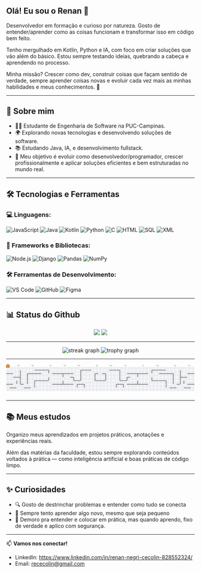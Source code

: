 ## Olá! Eu sou o Renan 👋

Desenvolvedor em formação e curioso por natureza. Gosto de entender/aprender como as coisas funcionam e transformar isso em código bem feito.

Tenho mergulhado em Kotlin, Python e IA, com foco em criar soluções que vão além do básico. Estou sempre testando ideias, quebrando a cabeça e aprendendo no processo.

Minha missão? Crescer como dev,  construir coisas que façam sentido de verdade, sempre aprender coisas novas e evoluir cada vez mais as minhas habilidades e meus conhecimentos. 👊

---


## 🧠 Sobre mim

- 👨‍🎓 Estudante de Engenharia de Software na PUC-Campinas.
- 🌍 Explorando novas tecnologias e desenvolvendo soluções de software.
- 📚 Estudando Java, IA, e desenvolvimento fullstack.
- 🎯 Meu objetivo é evoluir como desenvolvedor/programador, crescer profissionalmente e aplicar soluções eficientes e bem estruturadas no mundo real.

---


## 🛠️ Tecnologias e Ferramentas

### 💻 Linguagens:
![JavaScript](https://img.shields.io/badge/-JavaScript-F7DF1E?logo=javascript&logoColor=black&style=flat-square)
![Java](https://img.shields.io/badge/-Java-007396?logo=java&logoColor=white&style=flat-square)
![Kotlin](https://img.shields.io/badge/-Kotlin-7F52FF?logo=kotlin&logoColor=white&style=flat-square)
![Python](https://img.shields.io/badge/-Python-3776AB?logo=python&logoColor=white&style=flat-square)
![C](https://img.shields.io/badge/-C-A8B9CC?logo=c&logoColor=black&style=flat-square)
![HTML](https://img.shields.io/badge/-HTML5-E34F26?logo=html5&logoColor=white&style=flat-square)
![SQL](https://img.shields.io/badge/-SQL-4479A1?logo=postgresql&logoColor=white&style=flat-square)
![XML](https://img.shields.io/badge/-XML-FF6600?logo=xml&logoColor=white&style=flat-square)

### 🚀 Frameworks e Bibliotecas:
![Node.js](https://img.shields.io/badge/-Node.js-339933?logo=node.js&logoColor=white&style=flat-square)
![Django](https://img.shields.io/badge/-Django-092E20?logo=django&logoColor=white&style=flat-square)
![Pandas](https://img.shields.io/badge/-Pandas-150458?logo=pandas&logoColor=white&style=flat-square)
![NumPy](https://img.shields.io/badge/-NumPy-013243?logo=numpy&logoColor=white&style=flat-square) 

### 🛠️ Ferramentas de Desenvolvimento:
![VS Code](https://img.shields.io/badge/-VS%20Code-007ACC?logo=visual-studio-code&logoColor=white&style=flat-square)
![GitHub](https://img.shields.io/badge/-GitHub-181717?logo=github&logoColor=white&style=flat-square)
![Figma](https://img.shields.io/badge/-Figma-F24E1E?logo=figma&logoColor=white&style=flat-square)

---

## 📊 Status do Github

<p align="center">
  <img height="170em" src="https://github-readme-stats.vercel.app/api?username=renancecolin&show_icons=true&theme=radical" />
  <img height="170em" src="https://github-readme-stats.vercel.app/api/top-langs/?username=renancecolin&layout=compact&theme=radical"/>
</p>

---

<div align="center">
  <img src="https://streak-stats.demolab.com?user=renancecolin&locale=pt_BR&mode=daily&theme=dracula&hide_border=false&border_radius=5&order=3" height="150" alt="streak graph"  />
  <img src="https://github-profile-trophy.vercel.app?username=renancecolin&theme=dracula&column=-1&row=1&margin-w=8&margin-h=8&no-bg=false&no-frame=false&order=4" height="150" alt="trophy graph"  />
</div>

---

<picture>
  <source media="(prefers-color-scheme: dark)" srcset="https://raw.githubusercontent.com/renancecolin/renancecolin/output/pacman-contribution-graph-dark.svg">
  <source media="(prefers-color-scheme: light)" srcset="https://raw.githubusercontent.com/renancecolin/renancecolin/output/pacman-contribution-graph.svg">
  <img alt="pacman contribution graph" src="https://raw.githubusercontent.com/renancecolin/renancecolin/output/pacman-contribution-graph.svg">
</picture>


---

## 📚 Meus estudos

Organizo meus aprendizados em projetos práticos, anotações e experiências reais.

Além das matérias da faculdade, estou sempre explorando conteúdos voltados à prática — como inteligência artificial e boas práticas de código limpo.

---

## ✨ Curiosidades

- 🔍 Gosto de destrinchar problemas e entender como tudo se conecta
- 🧠 Sempre tento aprender algo novo, mesmo que seja pequeno
- 🐢 Demoro pra entender e colocar em prática, mas quando aprendo, fixo de verdade e aplico com segurança.
  
---

📫 **Vamos nos conectar!**
- LinkedIn: https://www.linkedin.com/in/renan-negri-cecolin-828552324/
- Email: rececolin@gmail.com
